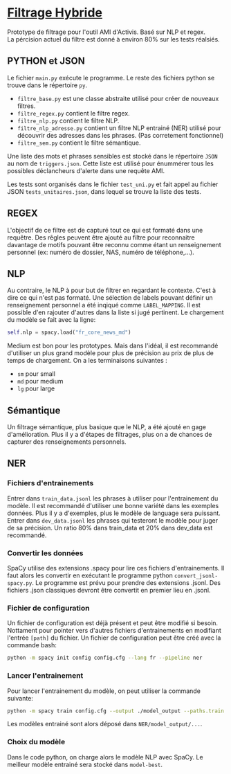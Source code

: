 # <ins>**Filtrage Hybride**<ins>

Prototype de filtrage pour l'outil AMI d'Activis. Basé sur NLP et regex.  
La pércision actuel du filtre est donné à environ 80% sur les tests réalsiés.

## **PYTHON et JSON**
Le fichier `main.py` exécute le programme. Le reste des fichiers python se trouve dans le répertoire `py`.
+ `filtre_base.py` est une classe abstraite utilisé pour créer de nouveaux filtres.
+ `filtre_regex.py` contient le filtre regex.
+ `filtre_nlp.py` contient le filtre NLP.
+ `filtre_nlp_adresse.py` contient un filtre NLP entrainé (NER) utilisé pour découvrir des adresses dans les phrases. (Pas corretement fonctionnel)
+ `filtre_sem.py` contient le filtre sémantique.

Une liste des mots et phrases sensibles est stocké dans le répertoire `JSON` au nom de `triggers.json`. Cette liste est utilisé pour énummérer tous les possibles déclancheurs d'alerte dans une requête AMI.

Les tests sont organisés dans le fichier `test_uni.py` et fait appel au fichier JSON `tests_unitaires.json`, dans lequel se trouve la liste des tests.

## **REGEX**
L'objectif de ce filtre est de capturé tout ce qui est formaté dans une requêtre.
Des rêgles peuvent être ajouté au filtre pour reconnaitre davantage de motifs pouvant être reconnu comme étant un renseignement personnel (ex: numéro de dossier, NAS, numéro de téléphone,...).

## **NLP**
Au contraire, le NLP à pour but de filtrer en regardant le contexte. C'est à dire ce qui n'est pas formaté.
Une sélection de labels pouvant définir un renseignement personnel a été inqiqué comme `LABEL_MAPPING`. Il est possible d'en rajouter d'autres dans la liste si jugé pertinent.
Le chargement du modèle se fait avec la ligne:
```python
self.nlp = spacy.load("fr_core_news_md")
```
Medium est bon pour les prototypes. Mais dans l'idéal, il est recommandé d'utiliser un plus grand modèle pour plus de précision au prix de plus de temps de chargement. On a les terminaisons suivantes :
+ `sm` pour small
+ `md` pour medium
+ `lg` pour large

## **Sémantique**
Un filtrage sémantique, plus basique que le NLP, a été ajouté en gage d'amélioration.
Plus il y a d'étapes de filtrages, plus on a de chances de capturer des renseignements personnels.

## **NER**
### Fichiers d'entrainements
Entrer dans `train_data.jsonl` les phrases à utiliser pour l'entrainement du modèle. Il est recommandé d'utiliser une bonne variété dans les exemples données. Plus il y a d'exemples, plus le modèle de language sera puissant.
Entrer dans `dev_data.jsonl` les phrases qui testeront le modèle pour juger de sa précision.
Un ratio 80% dans train_data et 20% dans dev_data est recommandé.
### Convertir les données
SpaCy utilise des extensions .spacy pour lire ces fichiers d'entrainements. Il faut alors les convertir en exécutant le programme python `convert_jsonl-spacy.py`.
Le programme est prévu pour prendre des extensions .jsonl. Des fichiers .json classiques devront être convertit en premier lieu en .jsonl.
### Fichier de configuration
Un fichier de configuration est déjà présent et peut être modifié si besoin. Nottament pour pointer vers d'autres fichiers d'entrainements en modifiant l'entrée `[path]` du fichier.
Un fichier de configuration peut être créé avec la commande bash:
```bash
python -m spacy init config config.cfg --lang fr --pipeline ner
```
### Lancer l'entrainement
Pour lancer l'entrainement du modèle, on peut utiliser la commande suivante:
```bash
python -m spacy train config.cfg --output ./model_output --paths.train ./train_data.spacy --paths.dev ./dev_data.spacy
```
Les modèles entrainé sont alors déposé dans `NER/model_output/...`.
### Choix du modèle
Dans le code python, on charge alors le modèle NLP avec SpaCy. Le meilleur modèle entrainé sera stocké dans `model-best`.
